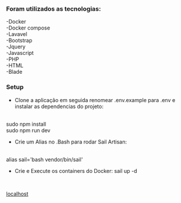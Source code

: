 ### Foram utilizados as tecnologias:

-Docker<br>
-Docker compose<br>
-Lavavel<br>
-Bootstrap<br>
-Jquery<br>
-Javascript<br>
-PHP<br>
-HTML<br>
-Blade<br>

### Setup

- Clone a aplicação em seguida renomear .env.example para .env e instalar as dependencias do projeto:
<br>
    sudo npm install
<br>
    sudo npm run dev
<br>

- Crie um Alias no .Bash para rodar Sail Artisan:
<br>
    alias sail='bash vendor/bin/sail'

- Crie e Execute os containers do Docker:
    sail up -d
<br>

<a href="http://localhost:8022/">localhost</a>
